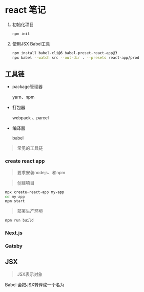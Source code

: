 # react 笔记
1. 初始化项目
   ````sh
   npm init
   ````
2. 使用JSX  Babel工具
   ````sh
   npm install babel-cli@6 babel-preset-react-app@3
   npx babel --watch src --out-dir . --presets react-app/prod 
   ````

## 工具链
+ package管理器
  
  yarn、npm
+ 打包器
  
  webpack 、parcel
+ 编译器
  
  babel
> 常见的工具链

### create react app
> 要求安装nodejs、和npm

> 创建项目
````sh
npx create-react-app my-app
cd my-app
npm start
````
> 部署生产环境

````sh
npm run build
````
### Next.js
### Gatsby
## JSX
> JSX表示对象

Babel 会把JSX转译成一个名为 
